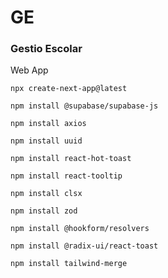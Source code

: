 # GE

### Gestio Escolar

Web App

`npx create-next-app@latest`

`npm install @supabase/supabase-js`

`npm install axios`

`npm install uuid`

`npm install react-hot-toast`

`npm install react-tooltip`

`npm install clsx`

`npm install zod`

`npm install @hookform/resolvers`

`npm install @radix-ui/react-toast`

`npm install tailwind-merge`
